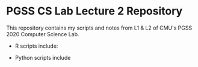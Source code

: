 # PGSS CS Lab Lecture 2 Repository

This repository contains my scripts and notes from L1 & L2 of CMU's PGSS 2020 Computer Science Lab.

- R scripts include:

- Python scripts include
